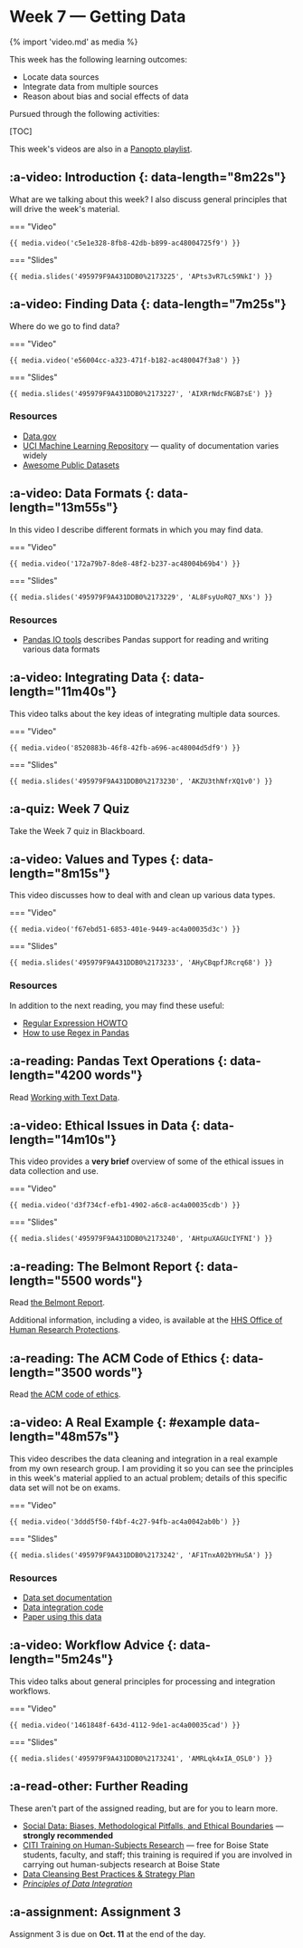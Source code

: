 # Week 7 — Getting Data
{% import 'video.md' as media %}

This week has the following learning outcomes:

- Locate data sources
- Integrate data from multiple sources
- Reason about bias and social effects of data

Pursued through the following activities:

[TOC]

This week's videos are also in a [Panopto playlist](https://boisestate.hosted.panopto.com/Panopto/Pages/Viewer.aspx?pid=c91c8fd8-b594-4caf-9df0-ac48004cebea).

## :a-video: Introduction {: data-length="8m22s"}

What are we talking about this week?  I also discuss general principles that will drive the week's material.

=== "Video"

    {{ media.video('c5e1e328-8fb8-42db-b899-ac48004725f9') }}

=== "Slides"

    {{ media.slides('495979F9A431DDB0%2173225', 'APts3vR7Lc59NkI') }}

## :a-video: Finding Data {: data-length="7m25s"}

Where do we go to find data?

=== "Video"

    {{ media.video('e56004cc-a323-471f-b182-ac480047f3a8') }}

=== "Slides"

    {{ media.slides('495979F9A431DDB0%2173227', 'AIXRrNdcFNGB7sE') }}


### Resources

- [Data.gov](https://data.gov)
- [UCI Machine Learning Repository](https://archive.ics.uci.edu/ml/index.php) — quality of documentation varies widely
- [Awesome Public Datasets](https://github.com/awesomedata/awesome-public-datasets)

## :a-video: Data Formats {: data-length="13m55s"}

In this video I describe different formats in which you may find data.

=== "Video"

    {{ media.video('172a79b7-8de8-48f2-b237-ac48004b69b4') }}

=== "Slides"

    {{ media.slides('495979F9A431DDB0%2173229', 'AL8FsyUoRQ7_NXs') }}

### Resources

- [Pandas IO tools](https://pandas.pydata.org/pandas-docs/stable/user_guide/io.html) describes Pandas support for reading and writing various data formats

## :a-video: Integrating Data {: data-length="11m40s"}

This video talks about the key ideas of integrating multiple data sources.

=== "Video"

    {{ media.video('8520883b-46f8-42fb-a696-ac48004d5df9') }}

=== "Slides"

    {{ media.slides('495979F9A431DDB0%2173230', 'AKZU3thNfrXQ1v0') }}

## :a-quiz: Week 7 Quiz

Take the Week 7 quiz in Blackboard.

## :a-video: Values and Types {: data-length="8m15s"}

This video discusses how to deal with and clean up various data types.

=== "Video"

    {{ media.video('f67ebd51-6853-401e-9449-ac4a00035d3c') }}

=== "Slides"

    {{ media.slides('495979F9A431DDB0%2173233', 'AHyCBqpfJRcrq68') }}


### Resources

In addition to the next reading, you may find these useful:

- [Regular Expression HOWTO](https://docs.python.org/3/howto/regex.html)
- [How to use Regex in Pandas](https://kanoki.org/2019/11/12/how-to-use-regex-in-pandas/)


## :a-reading: Pandas Text Operations {: data-length="4200 words"}

Read [Working with Text Data](https://pandas.pydata.org/pandas-docs/stable/user_guide/text.html).

## :a-video: Ethical Issues in Data {: data-length="14m10s"}

This video provides a **very brief** overview of some of the ethical issues in data collection and use.

=== "Video"

    {{ media.video('d3f734cf-efb1-4902-a6c8-ac4a00035cdb') }}

=== "Slides"

    {{ media.slides('495979F9A431DDB0%2173240', 'AHtpuXAGUcIYFNI') }}


## :a-reading: The Belmont Report {: data-length="5500 words"}

Read [the Belmont Report](https://www.hhs.gov/ohrp/regulations-and-policy/belmont-report/read-the-belmont-report/index.html).

Additional information, including a video, is available at the [HHS Office of Human Research Protections](https://www.hhs.gov/ohrp/regulations-and-policy/belmont-report/index.html).

## :a-reading: The ACM Code of Ethics {: data-length="3500 words"}

Read [the ACM code of ethics](https://www.acm.org/code-of-ethics).

## :a-video: A Real Example {: #example data-length="48m57s"}

This video describes the data cleaning and integration in a real example from my own research group.
I am providing it so you can see the principles in this week's material applied to an actual problem; details of this specific data set will not be on exams.

=== "Video"

    {{ media.video('3ddd5f50-f4bf-4c27-94fb-ac4a0042ab0b') }}

=== "Slides"

    {{ media.slides('495979F9A431DDB0%2173242', 'AF1TnxA02bYHuSA') }}

### Resources

- [Data set documentation](https://bookdata.piret.info/)
- [Data integration code](https://github.com/BoiseState/bookdata-tools)
- [Paper using this data](https://md.ekstrandom.net/pubs/bag-extended)

## :a-video: Workflow Advice {: data-length="5m24s"}

This video talks about general principles for processing and integration workflows.

=== "Video"

    {{ media.video('1461848f-643d-4112-9de1-ac4a00035cad') }}

=== "Slides"

    {{ media.slides('495979F9A431DDB0%2173241', 'AMRLqk4xIA_OSL0') }}

## :a-read-other: Further Reading

These aren't part of the assigned reading, but are for you to learn more.

- [Social Data: Biases, Methodological Pitfalls, and Ethical Boundaries](https://papers.ssrn.com/sol3/papers.cfm?abstract_id=2886526) — **strongly recommended**
- [CITI Training on Human-Subjects Research](https://www.boisestate.edu/research-compliance/citi-training/) — free for Boise State students, faculty, and staff; this training is required if you are involved in carrying out human-subjects research at Boise State
- [Data Cleansing Best Practices & Strategy Plan](https://www.dataisbeauty.com/data-cleansing-best-practices-strategy/)
- [<cite>Principles of Data Integration</cite>](https://boisestate.on.worldcat.org/oclc/796466994)

## :a-assignment: Assignment 3

Assignment 3 is due on **Oct. 11** at the end of the day.
